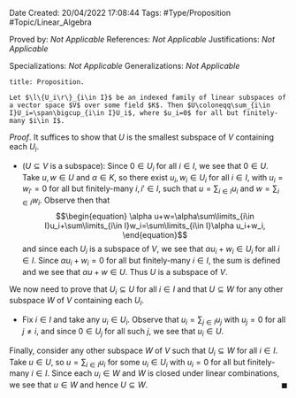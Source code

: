 <div class="topSpace"></div>

Date Created: 20/04/2022 17:08:44
Tags: #Type/Proposition #Topic/Linear_Algebra

Proved by: _Not Applicable_
References: _Not Applicable_
Justifications: _Not Applicable_

Specializations: _Not Applicable_
Generalizations: _Not Applicable_

``` ad-Proposition
title: Proposition.

Let $\l\{U_i\r\}_{i\in I}$ be an indexed family of linear subspaces of a vector space $V$ over some field $K$. Then $U\coloneqq\sum_{i\in I}U_i=\span\bigcup_{i\in I}U_i$, where $u_i=0$ for all but finitely-many $i\in I$.

```

_Proof_. It suffices to show that $U$ is the smallest subspace of $V$ containing each $U_i$.
* ($U\subseteq V$ is a subspace): Since $0\in U_i$ for all $i\in I$, we see that $0\in U$. Take $u,w\in U$ and $\alpha\in K$, so there exist $u_i,w_i\in U_i$ for all $i\in I$, with $u_i=w_{i'}=0$ for all but finitely-many $i,i'\in I$, such that $u=\sum_{i\in I}u_i$ and $w=\sum_{i\in I}w_i$. Observe then that
$$\begin{equation}
    \alpha u+w=\alpha\sum\limits_{i\in I}u_i+\sum\limits_{i\in I}w_i=\sum\limits_{i\in I}\alpha u_i+w_i,
\end{equation}$$
and since each $U_i$ is a subspace of $V$, we see that $\alpha u_i+w_i\in U_i$ for all $i\in I$. Since $\alpha u_i+w_i=0$ for all but finitely-many $i\in I$, the sum is defined and we see that $\alpha u+w\in U$. Thus $U$ is a subspace of $V$.

We now need to prove that $U_i\subseteq U$ for all $i\in I$ and that $U\subseteq W$ for any other subspace $W$ of $V$ containing each $U_i$.
* Fix $i\in I$ and take any $u_i\in U_i$. Observe that $u_i=\sum_{j\in I}u_j$ with $u_j=0$ for all $j\neq i$, and since $0\in U_j$ for all such $j$, we see that $u_i\in U$.

Finally, consider any other subspace $W$ of $V$ such that $U_i\subseteq W$ for all $i\in I$. Take $u\in U$, so $u=\sum_{i\in I}u_i$ for some $u_i\in U_i$ with $u_i=0$ for all but finitely-many $i\in I$. Since each $u_i\in W$ and $W$ is closed under linear combinations, we see that $u\in W$ and hence $U\subseteq W$.<span style="float:right;">$\blacksquare$</span>
